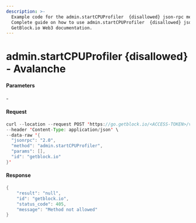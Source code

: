 ```yaml
---
description: >-
  Example code for the admin.startCPUProfiler  {disallowed} json-rpc method.
  Сomplete guide on how to use admin.startCPUProfiler  {disallowed} json-rpc in
  GetBlock.io Web3 documentation.
---
```


# admin.startCPUProfiler {disallowed} - Avalanche

#### Parameters

\-

#### Request

```java
curl --location --request POST 'https://go.getblock.io/<ACCESS-TOKEN>/v1/avax/mainnet/ext/bc/C/rpc' \
--header 'Content-Type: application/json' \
--data-raw '{
  "jsonrpc": "2.0",
  "method": "admin.startCPUProfiler",
  "params": [],
  "id": "getblock.io"
}'
```

#### Response

```java
{
    "result": "null",
    "id": "getblock.io",
    "status_code": 405,
    "message": "Method not allowed"
}
```
